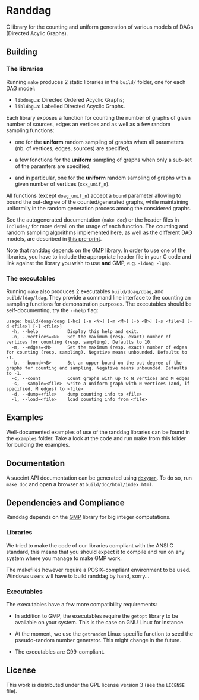 # Randdag

C library for the counting and uniform generation of various models of DAGs
(Directed Acylic Graphs).


## Building

### The libraries

Running `make` produces 2 static libraries in the `build/` folder, one for each
DAG model:

- `libdoag.a`: Directed Ordered Acyclic Graphs;
- `libldag.a`: Labelled Directed Acyclic Graphs.

Each library exposes a function for counting the number of graphs of given
number of sources, edges an vertices and as well as a few random sampling
functions:

- one for the **uniform** random sampling of graphs when all parameters (nb. of
  vertices, edges, sources) are specified,

- a few fonctions for the **uniform** sampling of graphs when only a sub-set of
  the paramters are specified;

- and in particular, one for the **uniform** random sampling of graphs with a
  given number of vertices (`xxx_unif_n`).

All functions (except `doag_unif_n`) accept a `bound` parameter allowing to
bound the out-degree of the counted/generated graphs, while maintaining
uniformily in the random generation process among the considered graphs.

See the autogenerated documentation (`make doc`) or the header files in
`includes/` for more detail on the usage of each function.
The counting and random sampling algorithms implemented here, as well as the
different DAG models, are described in
[this pre-print](https://wkerl.me/papers/doag-pre-print.pdf).

Note that randdag depends on the [GMP](https://gmplib.org/) library.
In order to use one of the libraries, you have to include the appropriate header
file in your C code and link against the library you wish to use **and** GMP,
e.g. `-ldoag -lgmp`.


### The executables

Running `make` also produces 2 executables `build/doag/doag`, and
`build/ldag/ldag`.
They provide a command line interface to the counting an sampling functions for
demonstration purposes. The executables should be self-documenting, try the
`--help` flag:

```
usage: build/doag/doag [-hc] [-n <N>] [-m <M>] [-b <B>] [-s <file>] [-d <file>] [-l <file>]
  -h, --help           Display this help and exit.
  -n, --vertices=<N>   Set the maximum (resp. exact) number of vertices for counting (resp. sampling). Defaults to 10.
  -m, --edges=<M>      Set the maximum (resp. exact) number of edges for counting (resp. sampling). Negative means unbounded. Defaults to -1.
  -b, --bound=<B>      Set an upper bound on the out-degree of the graphs for counting and sampling. Negative means unbounded. Defaults to -1.
  -c, --count          Count graphs with up to N vertices and M edges
  -s, --sample=<file>  write a uniform graph with N vertices (and, if specified, M edges) to <file>
  -d, --dump=<file>    dump counting info to <file>
  -l, --load=<file>    load counting info from <file>
```

## Examples

Well-documented examples of use of the randdag libraries can be found in the
`examples` folder.
Take a look at the code and run make from this folder for building the examples.


## Documentation

A succint API documentation can be generated using
[`doxygen`](https://www.doxygen.nl/index.html).
To do so, run `make doc` and open a browser at `build/doc/html/index.html`.


## Dependencies and Compliance

Randdag depends on the [GMP](https://gmplib.org/) library for big integer
computations.

### Libraries

We tried to make the code of our libraries compliant with the ANSI C standard,
this means that you should expect it to compile and run on any system where you
manage to make GMP work.

The makefiles however require a POSIX-compliant environment to be used.
Windows users will have to build randdag by hand, sorry…

### Executables

The executables have a few more compatibility requirements:

- In addition to GMP, the executables require the `getopt` library to be
  available on your system. This is the case on GNU Linux for instance.

- At the moment, we use the `getrandom` Linux-specific function to seed the
  pseudo-random number generator. This might change in the future.

- The executables are C99-compliant.


## License

This work is distributed under the GPL license version 3 (see the `LICENSE`
file).
